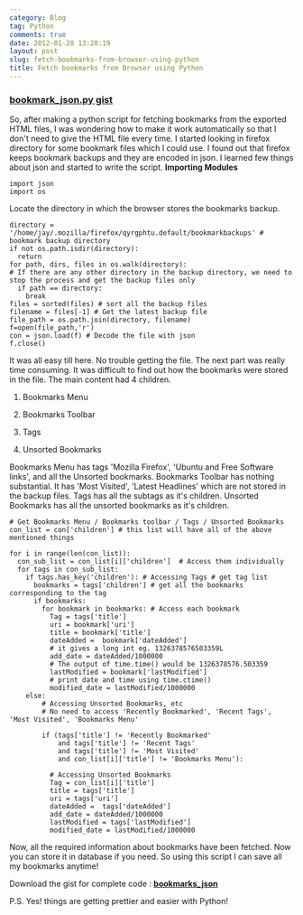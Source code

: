 ```yaml
---
category: Blog
tag: Python
comments: true
date: 2012-01-28 13:28:19
layout: post
slug: fetch-bookmarks-from-browser-using-python
title: Fetch bookmarks from Browser using Python
---
```


### [bookmark_json.py gist](https://gist.github.com/1693109)

So, after making a python script for fetching bookmarks from the exported HTML files, I was wondering how to make it work automatically so that I don't need to give the HTML file every time. I started looking in firefox directory for some bookmark files which I could use. I found out that firefox keeps bookmark backups and they are encoded in json. I learned few things about json and started to write the script.
**Importing Modules**

    
    import json
    import os

Locate the directory in which the browser stores the bookmarks backup.

    
    directory = '/home/jay/.mozilla/firefox/qyrgphtu.default/bookmarkbackups' # bookmark backup directory
    if not os.path.isdir(directory):
      return
    for path, dirs, files in os.walk(directory):
    # If there are any other directory in the backup directory, we need to stop the process and get the backup files only
      if path == directory:
        break
    files = sorted(files) # sort all the backup files
    filename = files[-1] # Get the latest backup file
    file_path = os.path.join(directory, filename)
    f=open(file_path,'r')
    con = json.load(f) # Decode the file with json
    f.close()

It was all easy till here. No trouble getting the file. The next part was really time consuming.
It was difficult to find out how the bookmarks were stored in the file.
The main content had 4 children.

1. Bookmarks Menu

2. Bookmarks Toolbar

3. Tags

4. Unsorted Bookmarks

Bookmarks Menu has tags 'Mozilla Firefox', 'Ubuntu and Free Software links', and all the Unsorted bookmarks.
Bookmarks Toolbar has nothing substantial. It has 'Most Visited', 'Latest Headlines' which are not stored in the backup files.
Tags has all the subtags as it's children.
Unsorted Bookmarks has all the unsorted bookmarks as it's children.

    
    # Get Bookmarks Menu / Bookmarks toolbar / Tags / Unsorted Bookmarks
    con_list = con['children'] # this list will have all of the above mentioned things
    
    for i in range(len(con_list)):
      con_sub_list = con_list[i]['children']  # Access them individually
      for tags in con_sub_list:
        if tags.has_key('children'): # Accessing Tags # get tag list
          bookmarks = tags['children'] # get all the bookmarks corresponding to the tag
          if bookmarks:
            for bookmark in bookmarks: # Access each bookmark
              Tag = tags['title']
              uri = bookmark['uri']
              title = bookmark['title']
              dateAdded =  bookmark['dateAdded']
              # it gives a long int eg. 1326378576503359L
              add_date = dateAdded/1000000
              # The output of time.time() would be 1326378576.503359
              lastModified = bookmark['lastModified']
              # print date and time using time.ctime()
              modified_date = lastModified/1000000
        else:
            # Accessing Unsorted Bookmarks, etc
            # No need to access 'Recently Bookmarked', 'Recent Tags', 'Most Visited', 'Bookmarks Menu'
    
            if (tags['title'] != 'Recently Bookmarked'
                and tags['title'] != 'Recent Tags'
                and tags['title'] != 'Most Visited'
                and con_list[i]['title'] != 'Bookmarks Menu'):
    
              # Accessing Unsorted Bookmarks
              Tag = con_list[i]['title']
              title = tags['title']
              uri = tags['uri']
              dateAdded =  tags['dateAdded']
              add_date = dateAdded/1000000
              lastModified = tags['lastModified']
              modified_date = lastModified/1000000

Now, all the required information about bookmarks have been fetched. Now you can store it in database if you need. So using this script I can save all my bookmarks anytime!

Download the gist for complete code : **[bookmarks_json](https://gist.github.com/1693109)**

P.S. Yes! things are getting prettier and easier with Python!
